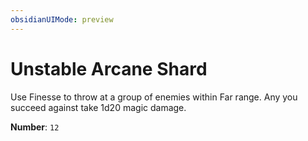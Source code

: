 ```yaml
---
obsidianUIMode: preview
---
```

# Unstable Arcane Shard

Use Finesse to throw at a group of enemies within Far range. Any you succeed against take 1d20 magic damage.

**Number**: `12`
